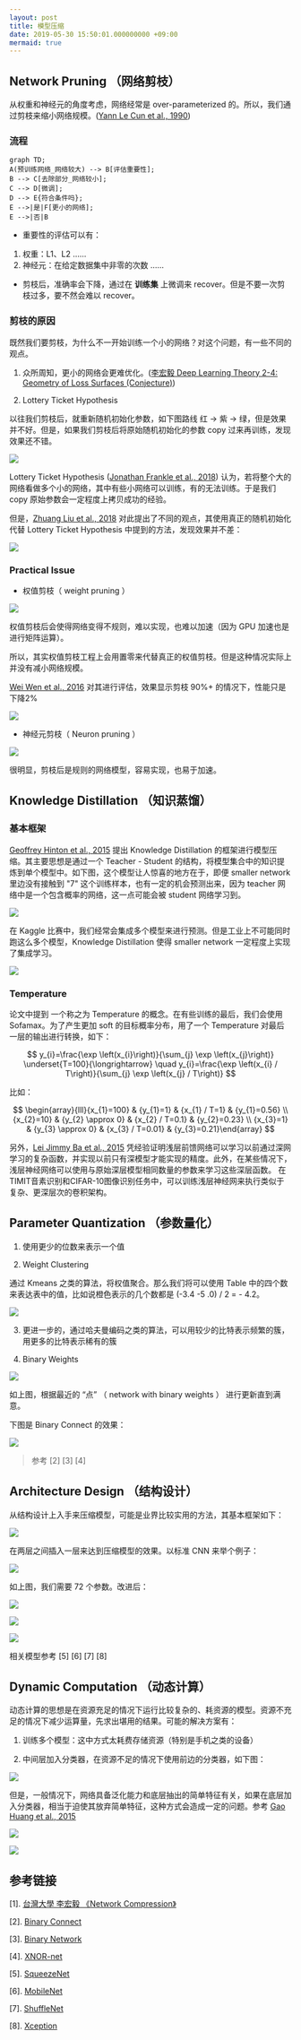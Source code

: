 ```yaml
---
layout: post
title: 模型压缩
date: 2019-05-30 15:50:01.000000000 +09:00
mermaid: true
---
```

## Network Pruning （网络剪枝）

从权重和神经元的角度考虑，网络经常是 over-parameterized 的。所以，我们通过剪枝来缩小网络规模。([Yann Le Cun et al., 1990])

### 流程

```mermaid
graph TD;
A(预训练网络_网络较大) --> B[评估重要性];
B --> C[去除部分_网络较小];
C --> D[微调];
D --> E{符合条件吗};
E -->|是|F[更小的网络];
E -->|否|B
```

* 重要性的评估可以有：
1. 权重：L1、L2 ……
2. 神经元：在给定数据集中非零的次数 ……

* 剪枝后，准确率会下降，通过在 **训练集** 上微调来 recover。但是不要一次剪枝过多，要不然会难以 recover。

### 剪枝的原因

既然我们要剪枝，为什么不一开始训练一个小的网络？对这个问题，有一些不同的观点。

1. 众所周知，更小的网络会更难优化。([李宏毅 Deep Learning Theory 2-4: Geometry of Loss Surfaces (Conjecture)])

2. Lottery Ticket Hypothesis

以往我们剪枝后，就重新随机初始化参数，如下图路线 红 -> 紫 -> 绿，但是效果并不好。但是，如果我们剪枝后将原始随机初始化的参数 copy 过来再训练，发现效果还不错。

![](http://ww4.sinaimg.cn/large/006tNc79ly1g4gwoplwqgj314f0u00wx.jpg)

Lottery Ticket Hypothesis ([Jonathan Frankle et al., 2018]) 认为，若将整个大的网络看做多个小的网络，其中有些小网络可以训练，有的无法训练。于是我们 copy 原始参数会一定程度上拷贝成功的经验。

但是，[Zhuang Liu et al., 2018] 对此提出了不同的观点，其使用真正的随机初始化代替 Lottery Ticket Hypothesis 中提到的方法，发现效果并不差：

![](http://ww3.sinaimg.cn/large/006tNc79gy1g4gwpaa62qj30x4088dh8.jpg)

### Practical Issue

* 权值剪枝（ weight pruning ）

![](http://ww4.sinaimg.cn/large/006tNc79gy1g4gwpil5mtj30ty0cg0tm.jpg)

权值剪枝后会使得网络变得不规则，难以实现，也难以加速（因为 GPU 加速也是进行矩阵运算）。

所以，其实权值剪枝工程上会用置零来代替真正的权值剪枝。但是这种情况实际上并没有减小网络规模。

[Wei Wen  et al., 2016] 对其进行评估，效果显示剪枝 90%+ 的情况下，性能只是下降2%

![](http://ww3.sinaimg.cn/large/006tNc79gy1g4gwpr3qh3j30y00b4mye.jpg)

* 神经元剪枝（ Neuron pruning ）

![](http://ww2.sinaimg.cn/large/006tNc79gy1g4gwpyho2gj30ui0c275b.jpg)

很明显，剪枝后是规则的网络模型，容易实现，也易于加速。

## Knowledge Distillation （知识蒸馏）

### 基本框架

[Geoffrey Hinton et al., 2015] 提出 Knowledge Distillation 的框架进行模型压缩。其主要思想是通过一个 Teacher - Student 的结构，将模型集合中的知识提炼到单个模型中。如下图，这个模型让人惊喜的地方在于，即便 smaller network 里边没有接触到 "7" 这个训练样本，也有一定的机会预测出来，因为 teacher 网络中是一个包含概率的网络，这一点可能会被 student 网络学习到。

![](http://ww1.sinaimg.cn/large/006tNc79gy1g4gwqkihzfj30ft08yjrl.jpg)

在 Kaggle 比赛中，我们经常会集成多个模型来进行预测。但是工业上不可能同时跑这么多个模型，Knowledge Distillation 使得 smaller network 一定程度上实现了集成学习。

![](http://ww2.sinaimg.cn/large/006tNc79gy1g4gwqsmrvwj30g8097aaa.jpg)

### Temperature

论文中提到 一个称之为 Temperature 的概念。在有些训练的最后，我们会使用 Sofamax。为了产生更加 soft 的目标概率分布，用了一个 Temperature 对最后一层的输出进行转换，如下：

$$
y_{i}=\frac{\exp \left(x_{i}\right)}{\sum_{j} \exp \left(x_{j}\right)} \underset{T=100}{\longrightarrow} \quad y_{i}=\frac{\exp \left(x_{i} / T\right)}{\sum_{j} \exp \left(x_{j} / T\right)}
$$

比如：

$$
\begin{array}{lll}{x_{1}=100} & {y_{1}=1} & {x_{1} / T=1} & {y_{1}=0.56} \\ {x_{2}=10} & {y_{2} \approx 0} & {x_{2} / T=0.1} & {y_{2}=0.23} \\ {x_{3}=1} & {y_{3} \approx 0} & {x_{3} / T=0.01} & {y_{3}=0.21}\end{array}
$$

另外，[Lei Jimmy Ba  et al., 2015] 凭经验证明浅层前馈网络可以学习以前通过深网学习的复杂函数，并实现以前只有深模型才能实现的精度。此外，在某些情况下，浅层神经网络可以使用与原始深层模型相同数量的参数来学习这些深层函数。 在TIMIT音素识别和CIFAR-10图像识别任务中，可以训练浅层神经网来执行类似于复杂、更深层次的卷积架构。

## Parameter Quantization （参数量化）

1. 使用更少的位数来表示一个值

2. Weight Clustering

通过 Kmeans 之类的算法，将权值聚合。那么我们将可以使用 Table 中的四个数来表达表中的值，比如说橙色表示的几个数都是 (-3.4 -5 .0) / 2 = - 4.2。

![](http://ww2.sinaimg.cn/large/006tNc79gy1g4gwr087ewj30gg04pq33.jpg)

3. 更进一步的，通过哈夫曼编码之类的算法，可以用较少的比特表示频繁的簇，用更多的比特表示稀有的簇

4. Binary Weights

![](http://ww2.sinaimg.cn/large/006tNc79gy1g4gwr81omzj30g3082q33.jpg)

如上图，根据最近的 “点” （ network with binary weights ） 进行更新直到满意。

下图是 Binary Connect 的效果：

![](http://ww2.sinaimg.cn/large/006tNc79gy1g4gwrfizyqj30fq084my1.jpg)

> 参考 [2] [3] [4]

## Architecture Design （结构设计）

从结构设计上入手来压缩模型，可能是业界比较实用的方法，其基本框架如下：

![](http://ww3.sinaimg.cn/large/006tNc79gy1g4gwruacsbj30g409hdfx.jpg)

在两层之间插入一层来达到压缩模型的效果。以标准 CNN 来举个例子：

![](http://ww1.sinaimg.cn/large/006tNc79gy1g4gws3ayqmj30f40bg3zb.jpg)

如上图，我们需要 72 个参数。改进后：

![](http://ww2.sinaimg.cn/large/006tNc79gy1g4gwsbcfxwj30f20b5dg7.jpg)

![](http://ww3.sinaimg.cn/large/006tNc79gy1g4gwslhl2ij30fg0bp74r.jpg)

![](http://ww3.sinaimg.cn/large/006tNc79gy1g4gwsxvsljj30gb0c4wez.jpg)

相关模型参考 [5] [6] [7] [8]

## Dynamic Computation （动态计算）

动态计算的思想是在资源充足的情况下运行比较复杂的、耗资源的模型。资源不充足的情况下减少运算量，先求出堪用的结果。可能的解决方案有：

1. 训练多个模型：这中方式太耗费存储资源（特别是手机之类的设备）

2. 中间层加入分类器，在资源不足的情况下使用前边的分类器，如下图：

![](http://ww3.sinaimg.cn/large/006tNc79gy1g4gwt7d5l4j307w056mx3.jpg)

但是，一般情况下，网络具备泛化能力和底层抽出的简单特征有关，如果在底层加入分类器，相当于迫使其放弃简单特征，这种方式会造成一定的问题。参考 [Gao Huang et al., 2015]

![](http://ww1.sinaimg.cn/large/006tNc79gy1g4gwtg541lj30lp09iwfo.jpg)

![](http://ww3.sinaimg.cn/large/006tNc79gy1g4gwtnjxs4j30lp09st9s.jpg)


## 参考链接

[1]. [台灣大學 李宏毅 《Network Compression》](http://speech.ee.ntu.edu.tw/~tlkagk/courses/ML_2019/Lecture/Small%20(v6).pdf)

[2]. [Binary Connect](https://arxiv.org/abs/1511.00363)

[3]. [Binary Network](https://arxiv.org/abs/1602.02830)

[4]. [XNOR-net](https://arxiv.org/abs/1603.05279)

[5]. [SqueezeNet](https://arxiv.org/abs/1602.07360)

[6]. [MobileNet](https://arxiv.org/abs/1704.04861)
 
[7]. [ShuffleNet](https://arxiv.org/abs/1707.01083)

[8]. [Xception](https://arxiv.org/abs/1610.02357)

[Yann Le Cun et al., 1990]: http://papers.nips.cc/paper/250-optimal-brain-damage.pdf  'LeCun, Yann, John S. Denker, and Sara A. Solla. "Optimal brain damage." Advances in neural information processing systems. 1990.'

[李宏毅 Deep Learning Theory 2-4: Geometry of Loss Surfaces (Conjecture)]: https://www.youtube.com/watch?v=_VuWvQUMQVk 'Deep Learning Theory 2-4: Geometry of Loss Surfaces (Conjecture)'

[Jonathan Frankle et al., 2018]: https://arxiv.org/abs/1803.03635 'Frankle, Jonathan, and Michael Carbin. "The lottery ticket hypothesis: Finding sparse, trainable neural networks." arXiv preprint arXiv:1803.03635 (2018).'

[Zhuang Liu et al., 2018]: https://arxiv.org/abs/1810.05270 'Liu, Zhuang, et al. "Rethinking the value of network pruning." arXiv preprint arXiv:1810.05270 (2018).'

[Wei Wen  et al., 2016]: https://arxiv.org/pdf/1608.03665.pdf 'Wen, Wei, et al. "Learning structured sparsity in deep neural networks." Advances in neural information processing systems. 2016.'

[Geoffrey Hinton et al., 2015]: https://arxiv.org/pdf/1503.02531.pdf 'Hinton, Geoffrey, Oriol Vinyals, and Jeff Dean. "Distilling the knowledge in a neural network." arXiv preprint arXiv:1503.02531 (2015).'

[Lei Jimmy Ba  et al., 2015]: https://arxiv.org/pdf/1312.6184.pdf 'Ba, Jimmy, and Rich Caruana. "Do deep nets really need to be deep?." Advances in neural information processing systems. 2014.'

[Gao Huang et al., 2015]: https://arxiv.org/pdf/1703.09844.pdf 'Huang, Gao, et al. "Multi-scale dense networks for resource efficient image classification." arXiv preprint arXiv:1703.09844 (2017).'

